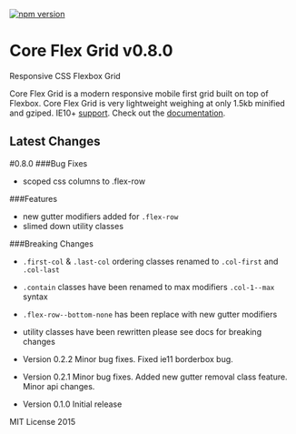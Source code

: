 [![npm version](https://badge.fury.io/js/core-flex-grid.svg)](https://badge.fury.io/js/core-flex-grid)

# Core Flex Grid v0.8.0
Responsive CSS Flexbox Grid

Core Flex Grid is a modern responsive mobile first grid built on top of Flexbox.
Core Flex Grid is very lightweight weighing at only 1.5kb minified and gziped.
IE10+ [support](http://caniuse.com/#search=flexbox). Check out the [documentation](https://splintercode.github.io/core-flex-grid/).

## Latest Changes

#0.8.0
###Bug Fixes
- scoped css columns to .flex-row

###Features
- new gutter modifiers added for `.flex-row`
- slimed down utility classes

###Breaking Changes
- `.first-col` & `.last-col` ordering classes renamed to `.col-first` and `.col-last`
- `.contain` classes have been renamed to max modifiers `.col-1--max` syntax
- `.flex-row--bottom-none` has been replace with new gutter modifiers
- utility classes have been rewritten please see docs for breaking changes


- Version 0.2.2 Minor bug fixes. Fixed ie11 borderbox bug.
- Version 0.2.1 Minor bug fixes. Added new gutter removal class feature. Minor api changes.
- Version 0.1.0 Initial release

MIT License 2015
